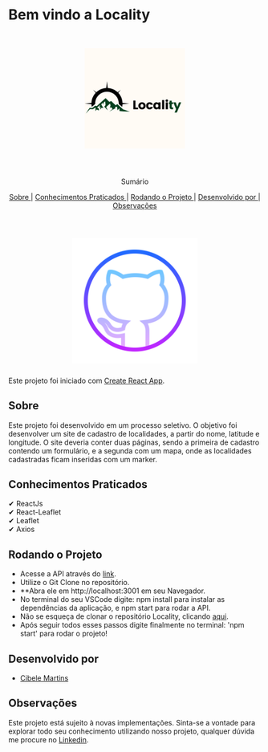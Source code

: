 # Bem vindo a Locality 

<br />
<p align="center">
    <img src='./src/assets/images/logo.png' alt="Logo" width="200">

  <h3 align="center"></h3>
 <br />
  <p align="center">
     Sumário
      <p align="center">
  <a href="#sobre"> Sobre </a> |
  <a href="#conhecimentos-praticados"> Conhecimentos Praticados </a> |
  <a href="#rodando-o-projeto"> Rodando o Projeto </a> |
  <a href="#desenvolvido-por"> Desenvolvido por </a> |
  <a href="#observações"> Observações </a>       
       <br />
    <br />
    <h1 align="center">
    <img src="./src/assets/images/gitHub.png" alt="Logo" width="250">
 </h1>
  </p>
</p>

Este projeto foi iniciado com [Create React App](https://github.com/facebook/create-react-app).


## Sobre

Este projeto foi desenvolvido em um processo seletivo. O objetivo foi desenvolver um site de cadastro de localidades, a partir do nome, latitude e longitude. O site deveria conter duas páginas, sendo a primeira de cadastro contendo um formulário, e a segunda com um mapa, onde as localidades cadastradas ficam inseridas com um marker.


## Conhecimentos Praticados

✔ ReactJs <br>
✔ React-Leaflet <br>
✔ Leaflet<br>
✔ Axios <br>

## Rodando o Projeto

- Acesse a API através do [link](https://github.com/CibeleMartins/localityApi.git).
- Utilize o Git Clone no repositório.
- **Abra ele em http://localhost:3001 em seu Navegador.
- No terminal do seu VSCode digite: npm install para instalar as dependências da aplicação, e npm start para rodar a API.
- Não se esqueça de clonar o repositório Locality, clicando [aqui](https://github.com/CibeleMartins/Locality.git).
- Após seguir todos esses passos digite finalmente no terminal: 'npm start' para rodar o projeto!

## Desenvolvido por

- [Cibele Martins](https://github.com/CibeleMartins)


## Observações

Este projeto está sujeito à novas implementações. Sinta-se a vontade para explorar todo seu conhecimento utilizando nosso projeto, qualquer dúvida me procure no <a href='"https://www.linkedin.com/in/cibele-martins-85b910169/'>Linkedin</a>.